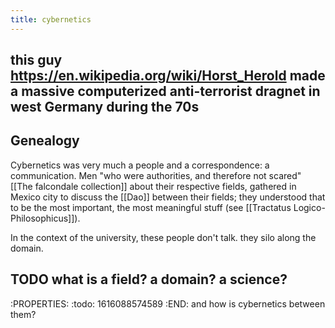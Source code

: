 ```yaml
---
title: cybernetics
---
```


## this guy https://en.wikipedia.org/wiki/Horst_Herold made a massive computerized anti-terrorist dragnet in west Germany during the 70s
## Genealogy

Cybernetics was very much a people and a correspondence: a communication. Men "who were authorities, and therefore not scared" [[The falcondale collection]] about their respective fields, gathered in Mexico city to discuss the [[Dao]] between their fields; they understood that to be the most important, the most meaningful stuff (see [[Tractatus Logico-Philosophicus]]).

In the context of the university, these people don't talk. they silo along the domain.
## TODO what is a field? a domain? a science? 
:PROPERTIES:
:todo: 1616088574589
:END:
and how is cybernetics between them?
